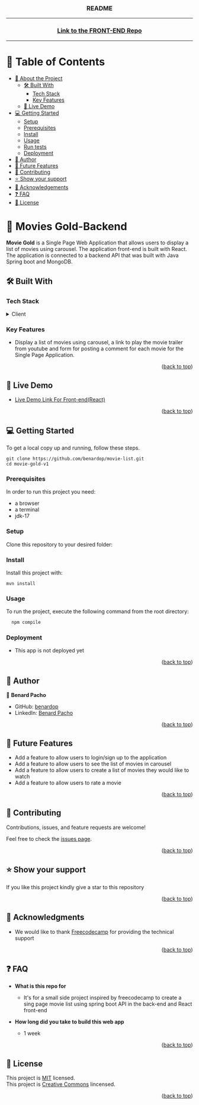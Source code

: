<a name="readme-top"></a>
<div align="center">
  <h3><b>README</b></h3>
  <hr/>
</div>
<div align="center">
  <h3><a href="https://github.com/benardop/movie-gold-v1">Link to the FRONT-END Repo</a></h3>
  <hr>
</div>

<!-- TABLE OF CONTENTS -->

# 📗 Table of Contents

- [📖 About the Project](#about-project)
  - [🛠 Built With](#built-with)
    - [Tech Stack](#tech-stack)
    - [Key Features](#key-features)
  - [🚀 Live Demo](#live-demo)
- [💻 Getting Started](#getting-started)
  - [Setup](#setup)
  - [Prerequisites](#prerequisites)
  - [Install](#install)
  - [Usage](#usage)
  - [Run tests](#run-tests)
  - [Deployment](#triangular_flag_on_post-deployment)
- [👥 Author](#author)
- [🔭 Future Features](#future-features)
- [🤝 Contributing](#contributing)
- [⭐️ Show your support](#support)
- [🙏 Acknowledgements](#acknowledgements)
- [❓ FAQ](#faq)
- [📝 License](#license)

<!-- PROJECT DESCRIPTION -->

# 📖 Movies Gold-Backend<a name="about-project"></a>

**Movie Gold** is a Single Page Web Application that allows users to display a list of movies using carousel. The application front-end is built with React. The application is connected to a backend API that was built with Java Spring boot and MongoDB.

## 🛠 Built With <a name="built-with"></a>

### Tech Stack <a name="tech-stack"></a>

<details>
  <summary>Client</summary>
  <ul>
    <li><a href="https://spring.io/">Spring Boot</a></li>
  </ul>
</details>

<!-- Features -->

### Key Features <a name="key-features"></a>

- Display a list of movies using carousel, a link to play the movie trailer from youtube and form for posting
 a comment for each movie for the Single Page Application.

<p align="right">(<a href="#readme-top">back to top</a>)</p>

<!-- LIVE DEMO -->

## 🚀 Live Demo <a name="live-demo"></a>
- [Live Demo Link For Front-end(React)]()

<p align="right">(<a href="#readme-top">back to top</a>)</p>

<!-- GETTING STARTED -->

## 💻 Getting Started <a name="getting-started"></a>

To get a local copy up and running, follow these steps.
````
git clone https://github.com/benardop/movie-list.git
cd movie-gold-v1
````

### Prerequisites

In order to run this project you need:

- a browser
- a terminal
- jdk-17

### Setup

Clone this repository to your desired folder:

<!--
Example commands:

```sh
  cd my-folder
  git clone git@github.com:myaccount/my-project.git
```
--->

### Install

Install this project with:

````
mvn install
````

### Usage

To run the project, execute the following command from the root directory:

```sh
  npm compile
```

### Deployment

- This app is not deployed yet

<p align="right">(<a href="#readme-top">back to top</a>)</p>

<!-- AUTHORS -->

## 👥 Author <a name="author"></a>

👤 **Benard Pacho**

- GitHub: [benardop](https://github.com/benardop)
- LinkedIn: [Benard Pacho](https://www.linkedin.com/in/benardpacho/)

<p align="right">(<a href="#readme-top">back to top</a>)</p>

<!-- FUTURE FEATURES -->

## 🔭 Future Features <a name="future-features"></a>

- Add a feature to allow users to login/sign up to the application
- Add a feature to allow users to see the list of movies in carousel
- Add a feature to allow users to create a list of movies they would like to watch
- Add a feature to allow users to rate a movie

<p align="right">(<a href="#readme-top">back to top</a>)</p>

<!-- CONTRIBUTING -->

## 🤝 Contributing <a name="contributing"></a>

Contributions, issues, and feature requests are welcome!

Feel free to check the [issues page](../../issues/).

<p align="right">(<a href="#readme-top">back to top</a>)</p>

<!-- SUPPORT -->

## ⭐️ Show your support <a name="support"></a>

If you like this project kindly give a star to this repository

<p align="right">(<a href="#readme-top">back to top</a>)</p>

<!-- ACKNOWLEDGEMENTS -->

## 🙏 Acknowledgments <a name="acknowledgements"></a>

- We would like to thank [Freecodecamp](https://www.freecodecamp.org/) for providing the technical support

<p align="right">(<a href="#readme-top">back to top</a>)</p>

<!-- FAQ (optional) -->

## ❓ FAQ <a name="faq"></a>

- **What is this repo for**

  - It's for a small side project inspired by freecodecamp to create a sing page movie list using spring boot API in the back-end and React front-end

- **How long did you take to build this web app**

  - 1 week

<p align="right">(<a href="#readme-top">back to top</a>)</p>

<!-- LICENSE -->

## 📝 License <a name="license"></a>

This project is [MIT](./MIT.md) licensed.  
This project is [Creative Commons](https://creativecommons.org/licenses/by-nc/4.0/) lincensed.

<p align="right">(<a href="#readme-top">back to top</a>)</p>
